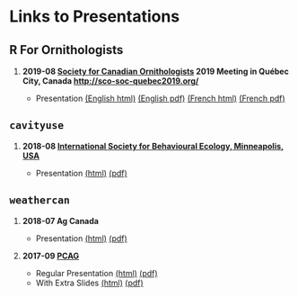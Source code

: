 
# Links to Presentations

## R For Ornithologists

1.  **2019-08 [Society for Canadian
    Ornithologists](https://www.sco-soc.ca/) 2019 Meeting in Québec
    City, Canada <http://sco-soc-quebec2019.org/>**
    
      - Presentation [(English
        html)](http://steffilazerte.github.io/Presentations/2019-08%20SOC%20-%20R%20Symposium/LaZerte_SCO_SOC_2019_en.html)
        [(English
        pdf)](http://steffilazerte.github.io/Presentations/2019-08%20SOC%20-%20R%20Symposium/LaZerte_SCO_SOC_2019_en.pdf)
        [(French
        html)](http://steffilazerte.github.io/Presentations/2019-08%20SOC%20-%20R%20Symposium/LaZerte_SCO_SOC_2019_fr.html)
        [(French
        pdf)](http://steffilazerte.github.io/Presentations/2019-08%20SOC%20-%20R%20Symposium/LaZerte_SCO_SOC_2019_fr.pdf)

## `cavityuse`

1.  **2018-08 [International Society for Behavioural Ecology,
    Minneapolis, USA](http://www.behavecol.com)**
    
      - Presentation
        [(html)](http://steffilazerte.github.io/Presentations/2018-08%20ISBE/LaZerte_ISBE_2018.html)
        [(pdf)](http://steffilazerte.github.io/Presentations/2018-08%20ISBE/LaZerte_Gow_ISBE_cavityuse.pdf)

## `weathercan`

1.  **2018-07 Ag Canada**
    
      - Presentation
        [(html)](http://steffilazerte.github.io/Presentations/2018-07%20Ag%20Canada%20-%20weathercan/LaZerte_AGCAN_2018_weathercan.html)
        [(pdf)](http://steffilazerte.github.io/Presentations/2018-07%20Ag%20Canada%20-%20weathercan/LaZerte_AGCAN_2018_weathercan.pdf)

2.  **2017-09 [PCAG](http://pcag.uwinnipeg.ca/PCAG2017.html)**
    
      - Regular Presentation
        [(html)](https://steffilazerte.github.io/Presentations/2017-09%20PCAG%20-%20weathercan/LaZerte_PCAG_2017_weathercan.html)
        [(pdf)](https://steffilazerte.github.io/Presentations/2017-09%20PCAG%20-%20weathercan/LaZerte_PCAG_2017_weathercan.pdf)
      - With Extra Slides
        [(html)](https://steffilazerte.github.io/Presentations/2017-09%20PCAG%20-%20weathercan/LaZerte_PCAG_2017_weathercan_extra.html)
        [(pdf)](https://steffilazerte.github.io/Presentations/2017-09%20PCAG%20-%20weathercan/LaZerte_PCAG_2017_weathercan_extra.pdf)
